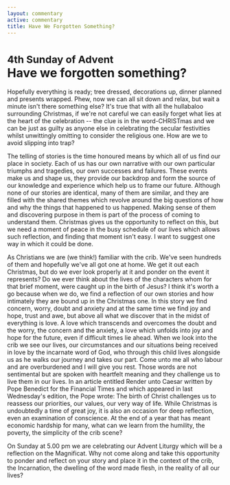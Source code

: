 ```yaml
---
layout: commentary
active: commentary
title: Have We Forgotten Something?
---
```


# <small>4th Sunday of Advent</small><br />Have we forgotten something?

Hopefully everything is ready; tree dressed, decorations up, dinner planned and presents wrapped. Phew, now we can all sit down and relax, but wait a minute isn't there something else? It's true that with all the hullabaloo surrounding Christmas, if we're not careful we can easily forget what lies at the heart of the celebration -- the clue is in the word-CHRISTmas and we can be just as guilty as anyone else in celebrating the secular festivities whilst unwittingly omitting to consider the religious one. How are we to avoid slipping into trap? 

The telling of stories is the time honoured means by which all of us find our place in society. Each of us has our own narrative with our own particular triumphs and tragedies, our own successes and failures. These events make us and shape us, they provide our backdrop and form the source of our knowledge and experience which help us to frame our future. Although none of our stories are identical, many of them are similar, and they are filled with the shared themes which revolve around the big questions of how and why the things that happened to us happened. Making sense of them and discovering purpose in them is part of the process of coming to understand them. Christmas gives us the opportunity to reflect on this, but we need a moment of peace in the busy schedule of our lives which allows such reflection, and finding that moment isn't easy. I want to suggest one way in which it could be done. 

As Christians we are (we think!) familiar with the crib. We've seen hundreds of them and hopefully we've all got one at home. We get it out each Christmas, but do we ever look properly at it and ponder on the event it represents? Do we ever think about the lives of the characters whom for that brief moment, were caught up in the birth of Jesus?  I think it's worth a go because when we do, we find a reflection of our own stories and how intimately they are bound up in the Christmas one. In this story we find concern, worry, doubt and anxiety and at the same time we find joy and hope, trust and awe, but above all what we discover that in the midst of everything is love. A love which transcends and overcomes the doubt and the worry, the concern and the anxiety, a love which unfolds into joy and hope for the future, even if difficult times lie ahead. When we look into the crib we see our lives, our circumstances and our situations being received in love by the incarnate word of God, who through this child lives alongside us as he walks our journey and takes our part. Come unto me all who labour and are overburdened and I will give you rest. Those words are not sentimental but are spoken with heartfelt meaning and they challenge us to live them in our lives.   In an article entitled Render unto Caesar written by Pope Benedict for the Financial Times and which appeared in last Wednesday's edition, the Pope wrote: The birth of Christ challenges us to reassess our priorities, our values, our very way of life. While Christmas is undoubtedly a time of great joy, it is also an occasion for deep reflection, even an examination of conscience. At the end of a year that has meant economic hardship for many, what can we learn from the humility, the poverty, the simplicity of the crib scene? 

On Sunday at 5.00 pm we are celebrating our Advent Liturgy which will be a reflection on the Magnificat. Why not come along and take this opportunity to ponder and reflect on your story and place it in the context of the crib, the Incarnation, the dwelling of the word made flesh, in the reality of all our lives? 
